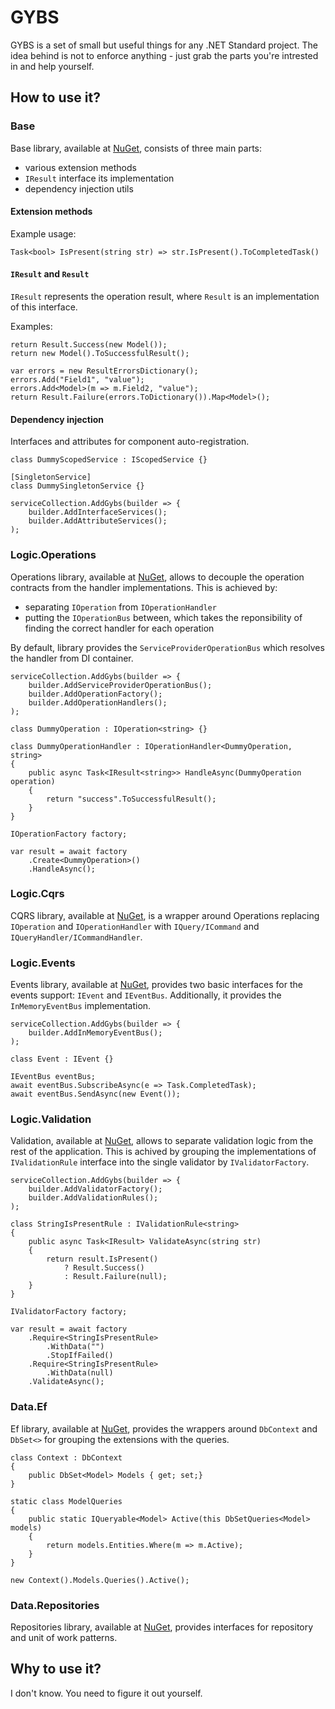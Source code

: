 # GYBS
GYBS is a set of small but useful things for any .NET Standard project. The idea behind is not to enforce anything - just grab the parts you're intrested in and help yourself.

## How to use it?

### Base
Base library, available at [NuGet](https://www.nuget.org/packages/Gybs), consists of three main parts:
* various extension methods
* `IResult` interface its implementation
* dependency injection utils

#### Extension methods
Example usage:
```
Task<bool> IsPresent(string str) => str.IsPresent().ToCompletedTask()
```

#### `IResult` and `Result`
`IResult` represents the operation result, where `Result` is an implementation of this interface.

Examples:
```
return Result.Success(new Model());
return new Model().ToSuccessfulResult();
```

```
var errors = new ResultErrorsDictionary();
errors.Add("Field1", "value");
errors.Add<Model>(m => m.Field2, "value");
return Result.Failure(errors.ToDictionary()).Map<Model>();
```

#### Dependency injection
Interfaces and attributes for component auto-registration.
```
class DummyScopedService : IScopedService {}

[SingletonService]
class DummySingletonService {}

serviceCollection.AddGybs(builder => {
    builder.AddInterfaceServices();
    builder.AddAttributeServices();
);
```

### Logic.Operations
Operations library, available at [NuGet](https://www.nuget.org/packages/Gybs.Logic.Operations), allows to decouple the operation contracts from the handler implementations. This is achieved by:
* separating `IOperation` from `IOperationHandler`
* putting the `IOperationBus` between, which takes the reponsibility of finding the correct handler for each operation

By default, library provides the `ServiceProviderOperationBus` which resolves the handler from DI container.

```
serviceCollection.AddGybs(builder => {
    builder.AddServiceProviderOperationBus();
    builder.AddOperationFactory();
    builder.AddOperationHandlers();
);

class DummyOperation : IOperation<string> {}

class DummyOperationHandler : IOperationHandler<DummyOperation, string>
{
    public async Task<IResult<string>> HandleAsync(DummyOperation operation) 
    {
        return "success".ToSuccessfulResult();
    }
}

IOperationFactory factory;

var result = await factory
    .Create<DummyOperation>()
    .HandleAsync();
```

### Logic.Cqrs
CQRS library, available at [NuGet](https://www.nuget.org/packages/Gybs.Logic.Cqrs), is a wrapper around Operations replacing `IOperation` and `IOperationHandler` with `IQuery/ICommand` and `IQueryHandler/ICommandHandler`.

### Logic.Events
Events library, available at [NuGet](https://www.nuget.org/packages/Gybs.Logic.Events), provides two basic interfaces for the events support: `IEvent` and `IEventBus`. Additionally, it provides the `InMemoryEventBus` implementation.

```
serviceCollection.AddGybs(builder => {
    builder.AddInMemoryEventBus();    
);

class Event : IEvent {}

IEventBus eventBus;
await eventBus.SubscribeAsync(e => Task.CompletedTask);
await eventBus.SendAsync(new Event());
```

### Logic.Validation
Validation, available at [NuGet](https://www.nuget.org/packages/Gybs.Logic.Validation), allows to separate validation logic from the rest of the application. This is achived by grouping the implementations of `IValidationRule` interface into the single validator by `IValidatorFactory`.

```
serviceCollection.AddGybs(builder => {
    builder.AddValidatorFactory();
    builder.AddValidationRules();    
);

class StringIsPresentRule : IValidationRule<string>
{
    public async Task<IResult> ValidateAsync(string str)
    {
        return result.IsPresent()
            ? Result.Success()
            : Result.Failure(null);
    }
}

IValidatorFactory factory;

var result = await factory
    .Require<StringIsPresentRule>
        .WithData("")
        .StopIfFailed()
    .Require<StringIsPresentRule>
        .WithData(null)
    .ValidateAsync();
```

### Data.Ef
Ef library, available at [NuGet](https://www.nuget.org/packages/Gybs.Data.Ef), provides the wrappers around `DbContext` and `DbSet<>` for grouping the extensions with the queries.

```
class Context : DbContext
{
    public DbSet<Model> Models { get; set;}
}

static class ModelQueries
{
    public static IQueryable<Model> Active(this DbSetQueries<Model> models)
    {
        return models.Entities.Where(m => m.Active);
    }
}

new Context().Models.Queries().Active();
```

### Data.Repositories
Repositories library, available at [NuGet](https://www.nuget.org/packages/Gybs.Data.Repositories), provides interfaces for repository and unit of work patterns.

## Why to use it?
I don't know. You need to figure it out yourself.